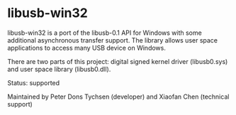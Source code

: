 # libusb-win32
libusb-win32 is a port of the libusb-0.1 API for Windows with some additional asynchronous transfer support. The library allows user space applications to access many USB device on Windows.

There are two parts of this project: digital signed kernel driver (libusb0.sys) and user space library (libusb0.dll).

Status: supported

Maintained by Peter Dons Tychsen (developer) and Xiaofan Chen (technical support)

